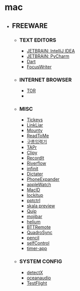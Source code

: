 # mac

- ## FREEWARE
	- ### TEXT EDITORS
		- [JETBRAIN: IntelliJ IDEA](http://www.jetbrains.com/idea/)
		- [JETBRAIN: PyCharm](http://www.jetbrains.com/pycharm/download/)
		- [Dart](https://www.dartlang.org/)
		- [FocusWriter](http://gottcode.org/focuswriter/)

	- ### INTERNET BROWSER
		- [TOR](https://www.torproject.org/)
		- 
	- ### MISC
		- [Tickeys](https://github.com/yingDev/Tickeys/releases)
		- [LinkLiar](https://github.com/halo/LinkLiar/releases/tag/1.1.2)
		- [Mounty](http://www.enjoygineering.com/mounty/)
		- [ReadToMe](http://keicoder.com/)
		- [구름입력기](http://gureum.io/#install)
		- [TAPr](http://mhuusko5.com/#tapr)
		- [Clipy](https://github.com/Clipy/Clipy/releases)
		- [RecordIt](http://recordit.co/?ref=producthunt)
		- [Riverflow](http://questbe.at/riverflow/)
		- [infinit](https://infinit.io/)
		- [Dictater](https://github.com/Nosrac/Dictater/releases/tag/1.0)
		- [PhoneExpander](http://phoneexpander.com/)
		- [appleWatch](http://www.rasmusnielsen.dk/applewatch/)
		- [MacID](http://macid.co/)
		- [lockitup](http://www.lockitup.co/)
		- [pptctrl](http://wayhold.com/pptctrl)
		- [skala preview](https://bjango.com/mac/skalapreview/)
		- [Quip](https://quip.com/blog/desktop)
		- [mojibar](https://github.com/muan/mojibar/releases/)
		- [helium](http://heliumfloats.com/)
		- [BTTRemote](http://www.bttremote.com/)
		- [QuadroSync](http://quadro.me/sync)
		- [pencil](http://pencil.evolus.vn/Default.html)
		- [selfControl](http://visitsteve.com/made/selfcontrol/)
		- [timer-app](https://github.com/michaelvillar/timer-app)
	- ### SYSTEM CONFIG
		- [detectX](http://sqwarq.com/detectx/)
		- [oceanaudio](http://www.ocenaudio.com.br/start_download/ocenaudio.dmg)
		- [TestFlight](http://testflightapp.com/)